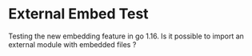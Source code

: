 # External Embed Test

Testing the new embedding feature in go 1.16.
Is it possible to import an external module with embedded files ?
